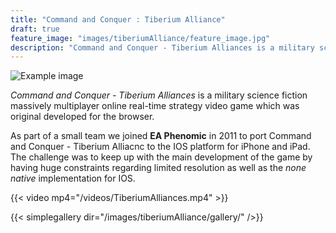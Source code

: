 ```yaml
---
title: "Command and Conquer : Tiberium Alliance"
draft: true
feature_image: "images/tiberiumAlliance/feature_image.jpg"
description: "Command and Conquer - Tiberium Alliances is a military science fiction massively multiplayer online real-time strategy video game which can be played in the browser."
---
```

![Example image](/images/tiberiumAlliance/GameInfo.png )

*Command and Conquer - Tiberium Alliances* is a military science fiction massively multiplayer online real-time strategy video game which was original developed for the browser.

As part of a small team we joined __EA Phenomic__ in 2011 to port Command and Conquer - Tiberium Alliacnc to the IOS platform for iPhone and iPad.
The challenge was to keep up with the main development of the game by having huge constraints regarding limited resolution as well as the *none native* implementation for IOS.

{{< video mp4="/videos/TiberiumAlliances.mp4" >}}


{{< simplegallery dir="/images/tiberiumAlliance/gallery/" />}}